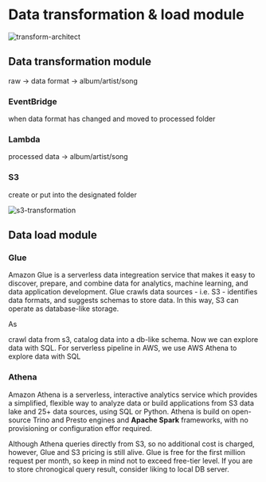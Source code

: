 # Data transformation & load module

![transform-architect](https://user-images.githubusercontent.com/43290363/224507989-f5822bc0-cefc-4f62-9529-f132477b1596.png)

## Data transformation module
raw -> data format -> album/artist/song

### EventBridge
when data format has changed and moved to processed folder

### Lambda
processed data -> album/artist/song


### S3
create or put into the designated folder

![s3-transformation](https://user-images.githubusercontent.com/43290363/224537445-07cb17cc-9615-41e9-a925-cf2f2158e49b.png)

## Data load module

### Glue
Amazon Glue is a serverless data integreation service that makes it easy to discover, prepare, and combine data for analytics, machine learning, and data application development. Glue crawls data sources - i.e. S3 - identifies data formats, and suggests schemas to store data. In this way, S3 can operate as database-like storage. 

As

crawl data from s3, catalog data into a db-like schema. Now we can explore data with SQL. For serverless pipeline in AWS, we use AWS Athena to explore data with SQL

### Athena
Amazon Athena is a serverless, interactive analytics service which provides a simplified, flexible way to analyze data or build applications from S3 data lake and 25+ data sources, using SQL or Python. Athena is build on open-source Trino and Presto engines and **Apache Spark** frameworks, with no provisioning or configuration effor required. 

Although Athena queries directly from S3, so no additional cost is charged, however, Glue and S3 pricing is still alive. Glue is free for the first million request per month, so keep in mind not to exceed free-tier level. If you are to store chronogical query result, consider liking to local DB server. 